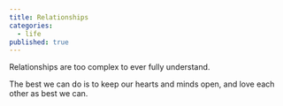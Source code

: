 ```yaml
---
title: Relationships
categories:
  - life
published: true
---
```

Relationships
are too complex
to ever fully understand.

The best we can do
is to keep our hearts and minds open,
and love each other
as best we can.
